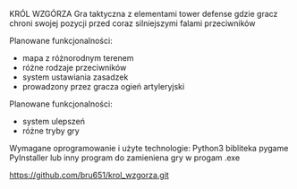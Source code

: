 KRÓL WZGÓRZA
    Gra taktyczna z elementami tower defense gdzie gracz chroni swojej pozycji przed coraz silniejszymi falami przeciwników

Planowane funkcjonalności:
  - mapa z różnorodnym terenem
  - różne rodzaje przeciwników
  - system ustawiania zasadzek
  - prowadzony przez gracza ogień artyleryjski
  
Planowane funkcjonalności:
  - system ulepszeń
  - różne tryby gry

Wymagane oprogramowanie i użyte technologie:
    Python3
    bibliteka pygame
    PyInstaller lub inny program do zamieniena gry w progam .exe

https://github.com/bru651/krol_wzgorza.git
